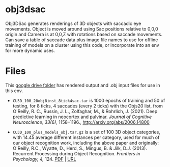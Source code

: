 # obj3dsac

Obj3DSac generates renderings of 3D objects with saccadic eye movements.  Object is moved around using Sac positions relative to 0,0,0 origin and Camera is at 0,0,Z with rotations based on saccade movements.  Can save a table of saccade data plus image file names to use for offline training of models on a cluster using this code, or incorporate into an env for more dynamic uses.

# Files

This [google drive folder](https://drive.google.com/drive/folders/13Mi9aUlF1A3sx3JaofX-qzKlxGoViT86?usp=sharing) has rendered output and .obj input files for use in this env.

* `CU3D_100_20obj8inst_8tick4sac.tar` is 1000 epochs of training and 50 of testing, for 8 ticks, 4 saccades (every 2 ticks) with the Objs20 list, from O'Reilly, R. C., Russin, J. L., Zolfaghar, M., & Rohrlich, J. (2021). Deep predictive learning in neocortex and pulvinar. *Journal of Cognitive Neuroscience, 33(6),* 1158–1196., http://arxiv.org/abs/2006.14800

* `CU3D_100_plus_models_obj.tar.gz` is a set of 100 3D object categories, with 14.45 average different instances per category, used for much of our object recognition work, including the above paper and originally: O'Reilly, R.C., Wyatte, D., Herd, S., Mingus, B. & Jilk, D.J. (2013). Recurrent Processing during Object Recognition. *Frontiers in Psychology, 4,* 124. [PDF](https://ccnlab.org/papers/OReillyWyatteHerdEtAl13.pdf) | [URL](http://www.ncbi.nlm.nih.gov/pubmed/23554596)





